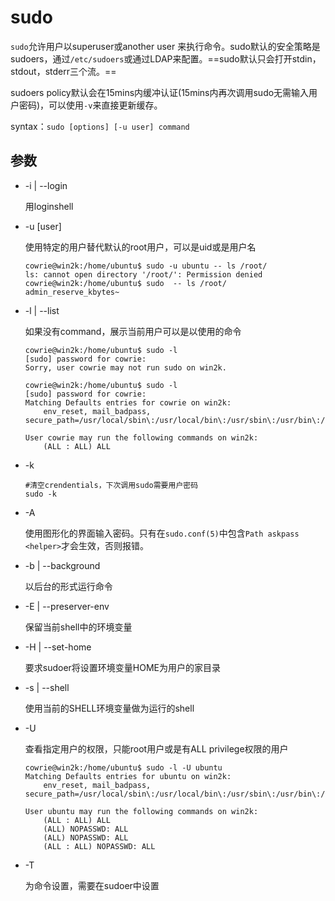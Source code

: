 # sudo

`sudo`允许用户以superuser或another user 来执行命令。sudo默认的安全策略是sudoers，通过`/etc/sudoers`或通过LDAP来配置。==sudo默认只会打开stdin，stdout，stderr三个流。==

sudoers policy默认会在15mins内缓冲认证(15mins内再次调用sudo无需输入用户密码)，可以使用`-v`来直接更新缓存。

syntax：`sudo [options] [-u user] command `

## 参数

- -i | --login

  用loginshell

- -u [user]

  使用特定的用户替代默认的root用户，可以是uid或是用户名

  ```
  cowrie@win2k:/home/ubuntu$ sudo -u ubuntu -- ls /root/
  ls: cannot open directory '/root/': Permission denied
  cowrie@win2k:/home/ubuntu$ sudo  -- ls /root/
  admin_reserve_kbytes~
  ```

- -l | --list

  如果没有command，展示当前用户可以是以使用的命令

  ```
  cowrie@win2k:/home/ubuntu$ sudo -l
  [sudo] password for cowrie:
  Sorry, user cowrie may not run sudo on win2k.
  
  cowrie@win2k:/home/ubuntu$ sudo -l
  [sudo] password for cowrie:
  Matching Defaults entries for cowrie on win2k:
      env_reset, mail_badpass, secure_path=/usr/local/sbin\:/usr/local/bin\:/usr/sbin\:/usr/bin\:/sbin\:/bin\:/snap/bin
  
  User cowrie may run the following commands on win2k:
      (ALL : ALL) ALL
  ```

- -k 

  ```
  #清空crendentials，下次调用sudo需要用户密码
  sudo -k
  ```

- -A

  使用图形化的界面输入密码。只有在`sudo.conf(5)`中包含`Path askpass <helper>`才会生效，否则报错。

- -b | --background

  以后台的形式运行命令

- -E | --preserver-env

  保留当前shell中的环境变量

- -H | --set-home

  要求sudoer将设置环境变量HOME为用户的家目录

- -s | --shell

  使用当前的SHELL环境变量做为运行的shell

- -U 

  查看指定用户的权限，只能root用户或是有ALL privilege权限的用户

  ```
  cowrie@win2k:/home/ubuntu$ sudo -l -U ubuntu
  Matching Defaults entries for ubuntu on win2k:
      env_reset, mail_badpass, secure_path=/usr/local/sbin\:/usr/local/bin\:/usr/sbin\:/usr/bin\:/sbin\:/bin\:/snap/bin
  
  User ubuntu may run the following commands on win2k:
      (ALL : ALL) ALL
      (ALL) NOPASSWD: ALL
      (ALL) NOPASSWD: ALL
      (ALL : ALL) NOPASSWD: ALL
  ```

- -T

  为命令设置，需要在sudoer中设置